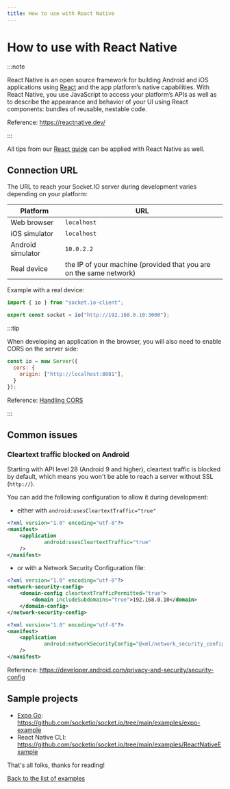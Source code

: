 ```yaml
---
title: How to use with React Native
---
```


# How to use with React Native

:::note

React Native is an open source framework for building Android and iOS applications using [React](https://react.dev/) and the app platform’s native capabilities. With React Native, you use JavaScript to access your platform’s APIs as well as to describe the appearance and behavior of your UI using React components: bundles of reusable, nestable code.

Reference: https://reactnative.dev/

:::

All tips from our [React guide](/how-to/use-with-react) can be applied with React Native as well.

## Connection URL

The URL to reach your Socket.IO server during development varies depending on your platform:

| Platform          | URL                                                                |
|-------------------|--------------------------------------------------------------------|
| Web browser       | `localhost`                                                        |
| iOS simulator     | `localhost`                                                        |
| Android simulator | `10.0.2.2`                                                         |
| Real device       | the IP of your machine (provided that you are on the same network) |

Example with a real device:

```js title="socket.js"
import { io } from "socket.io-client";

export const socket = io("http://192.168.0.10:3000");
```

:::tip

When developing an application in the browser, you will also need to enable CORS on the server side:

```js
const io = new Server({
  cors: {
    origin: ["http://localhost:8081"],
  }
});
```

Reference: [Handling CORS](/docs/v4/handling-cors/)

:::

## Common issues

### Cleartext traffic blocked on Android

Starting with API level 28 (Android 9 and higher), cleartext traffic is blocked by default, which means you won't be able to reach a server without SSL (`http://`).

You can add the following configuration to allow it during development:

- either with `android:usesCleartextTraffic="true"`

```xml title="android/app/src/debug/AndroidManifest.xml"
<?xml version="1.0" encoding="utf-8"?>
<manifest>
    <application
            android:usesCleartextTraffic="true"
    />
</manifest>
```

- or with a Network Security Configuration file:

```xml title="android/app/src/debug/res/xml/network_security_config.xml"
<?xml version="1.0" encoding="utf-8"?>
<network-security-config>
    <domain-config cleartextTrafficPermitted="true">
        <domain includeSubdomains="true">192.168.0.10</domain>
    </domain-config>
</network-security-config>
```

```xml title="android/app/src/debug/AndroidManifest.xml"
<?xml version="1.0" encoding="utf-8"?>
<manifest>
    <application
            android:networkSecurityConfig="@xml/network_security_config"
    />
</manifest>
```

Reference: https://developer.android.com/privacy-and-security/security-config


## Sample projects

- [Expo Go](https://docs.expo.dev/): https://github.com/socketio/socket.io/tree/main/examples/expo-example
- React Native CLI: https://github.com/socketio/socket.io/tree/main/examples/ReactNativeExample

That's all folks, thanks for reading!

[Back to the list of examples](/get-started/)
